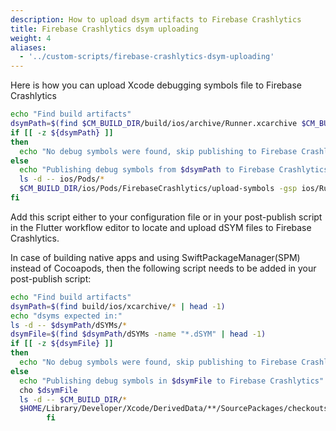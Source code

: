 ```yaml
---
description: How to upload dsym artifacts to Firebase Crashlytics
title: Firebase Crashlytics dsym uploading
weight: 4
aliases:
  - '../custom-scripts/firebase-crashlytics-dsym-uploading'
---
```


Here is how you can upload Xcode debugging symbols file to Firebase Crashlytics

  ```bash
  echo "Find build artifacts"
  dsymPath=$(find $CM_BUILD_DIR/build/ios/archive/Runner.xcarchive $CM_BUILD_DIR/build/ios/xcarchive/Runner.xcarchive -name "*.dSYM.zip" | head -1)
  if [[ -z ${dsymPath} ]]
  then
    echo "No debug symbols were found, skip publishing to Firebase Crashlytics"
  else
    echo "Publishing debug symbols from $dsymPath to Firebase Crashlytics"
    ls -d -- ios/Pods/*
    $CM_BUILD_DIR/ios/Pods/FirebaseCrashlytics/upload-symbols -gsp ios/Runner/GoogleService-Info.plist -p ios $dsymPath
  fi
  ```

Add this script either to your configuration file or in your post-publish script in the Flutter workflow editor to locate and upload dSYM files to Firebase Crashlytics.

In case of building native apps and using SwiftPackageManager(SPM) instead of Cocoapods, then the following script needs to be added in your post-publish script:

```bash
echo "Find build artifacts"
dsymPath=$(find build/ios/xcarchive/* | head -1)
echo "dsyms expected in:"
ls -d -- $dsymPath/dSYMs/*
dsymFile=$(find $dsymPath/dSYMs -name "*.dSYM" | head -1) 
if [[ -z ${dsymFile} ]]
then
  echo "No debug symbols were found, skip publishing to Firebase Crashlytics"
else
  echo "Publishing debug symbols in $dsymFile to Firebase Crashlytics"
  cho $dsymFile
  ls -d -- $CM_BUILD_DIR/*
  $HOME/Library/Developer/Xcode/DerivedData/**/SourcePackages/checkouts/firebase-ios-sdk/Crashlytics/upload-symbols -gsp $CM_BUILD_DIR/<PATH_TO_YOUR_GoogleService-Info.plist> -p ios $dsymFile
        fi
```
